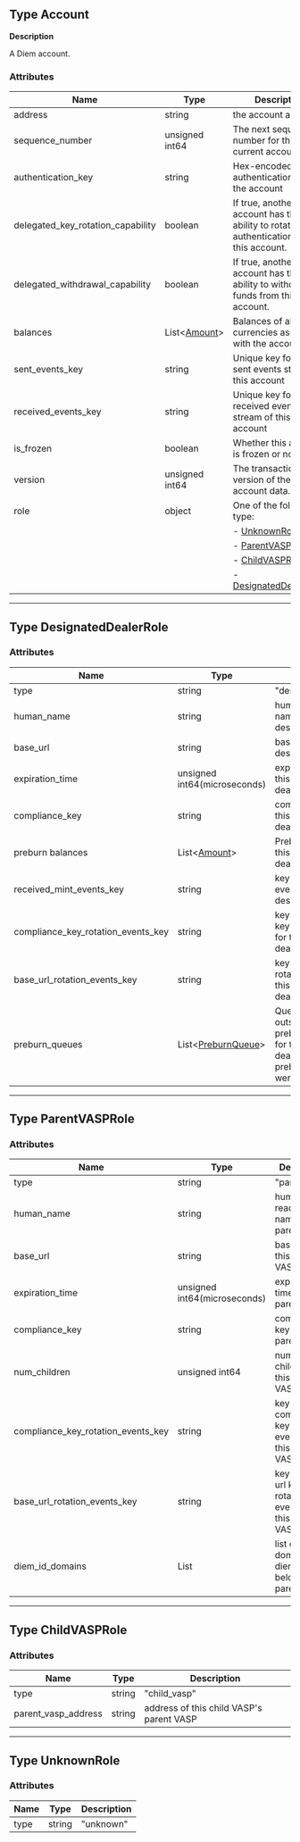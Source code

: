 ## Type Account

**Description**

A Diem account.


### Attributes

| Name                                 | Type                           | Description                                                                                 |
|--------------------------------------|--------------------------------|---------------------------------------------------------------------------------------------|
| address                              | string                         | the account address                                                                         |
| sequence\_number                     | unsigned int64                 | The next sequence number for the current account                                            |
| authentication\_key                  | string                         | Hex-encoded authentication key for the account                                              |
| delegated\_key\_rotation\_capability | boolean                        | If true, another account has the ability to rotate the authentication key for this account. |
| delegated\_withdrawal\_capability    | boolean                        | If true, another account has the ability to withdraw funds from this account.               |
| balances                             | List<[Amount](type_amount.md)> | Balances of all the currencies associated with the account                                  |
| sent\_events\_key                    | string                         | Unique key for the sent events stream of this account                                       |
| received\_events\_key                | string                         | Unique key for the received events stream of this account                                   |
| is\_frozen                           | boolean                        | Whether this account is frozen or not                                                       |
| version                              | unsigned int64                 | The transaction version of the account data.                                                |
| role                                 | object                         | One of the following type:                                                                  |
|                                      |                                | - [UnknownRole](#type-unknownrole)                                                          |
|                                      |                                | - [ParentVASPRole](#type-parentvasprole)                                                    |
|                                      |                                | - [ChildVASPRole](#type-childvasprole)                                                      |
|                                      |                                | - [DesignatedDealerRole](#type-designateddealerrole)                                        |

---

## Type DesignatedDealerRole

### Attributes

| Name                                 | Type                                        | Description                                                                                                  |
| ------------------------------------ | --------------------------------            | -------------------------------------------------------------------                                          |
| type                                 | string                                      | "designated_dealer"                                                                                          |
| human_name                           | string                                      | human-readable name of this designated dealer                                                                |
| base_url                             | string                                      | base URL for this designated dealer                                                                          |
| expiration_time                      | unsigned int64(microseconds)                | expiration time for this designated dealer                                                                   |
| compliance_key                       | string                                      | compliance key for this designated dealer                                                                    |
| preburn balances                     | List<[Amount](type_amount.md)>              | Preburn balances of this designated dealer                                                                   |
| received_mint_events_key             | string                                      | key of received mint events for this designated dealer                                                       |
| compliance_key_rotation_events_key   | string                                      | key of compliance key rotation events for this designated dealer                                             |
| base_url_rotation_events_key         | string                                      | key of base url key rotation events for this designated dealer                                               |
| preburn_queues                       | List<[PreburnQueue](type_preburn_queue.md)> | Queue of outstanding preburn requests for this designated dealer. "null" if no preburn queues were returned. |


---

## Type ParentVASPRole

### Attributes

| Name                               | Type                         | Description                                                       |
|------------------------------------|------------------------------|-------------------------------------------------------------------|
| type                               | string                       | "parent_vasp"                                                     |
| human_name                         | string                       | human-readable name of this parent VASP                           |
| base_url                           | string                       | base URL for this parent VASP                                     |
| expiration_time                    | unsigned int64(microseconds) | expiration time for this parent VASP                              |
| compliance_key                     | string                       | compliance key for this parent VASP                               |
| num_children                       | unsigned int64               | number of children of this parent VASP                            |
| compliance_key_rotation_events_key | string                       | key of compliance key rotation events for this parent VASP        |
| base_url_rotation_events_key       | string                       | key of base url key rotation events for this parent VASP          |
| diem_id_domains                    | List<string>                 | list of domains for diem ID that belong to the parent VASP          |


---



## Type ChildVASPRole

### Attributes

| Name                | Type   | Description                                |
|---------------------|--------|--------------------------------------------|
| type                | string | "child_vasp"                               |
| parent_vasp_address | string | address of this child VASP's parent VASP   |


---

## Type UnknownRole

### Attributes

| Name                | Type   | Description                                |
|---------------------|--------|--------------------------------------------|
| type                | string | "unknown"                                  |
